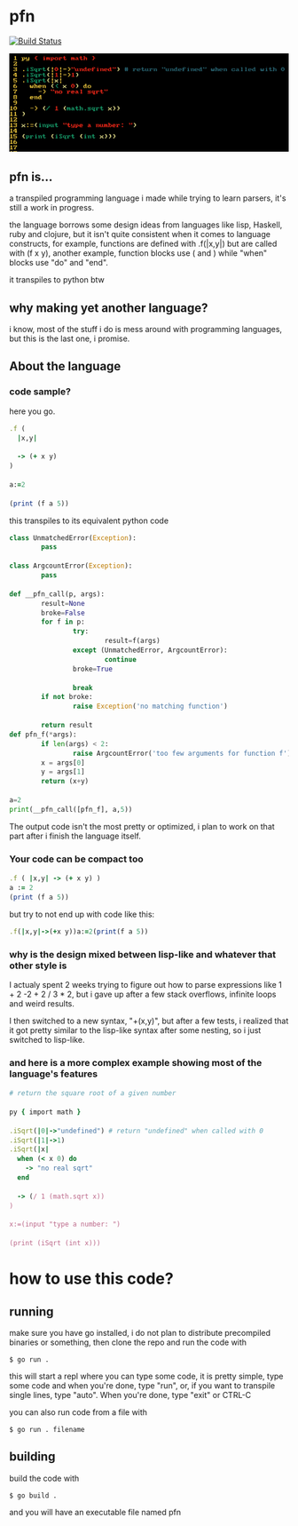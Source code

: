 # pfn

[![Build Status](https://travis-ci.com/TsukiGva2/pfn.svg?branch=main)](https://travis-ci.com/TsukiGva2/pfn)

![](https://github.com/TsukiGva2/pfn/blob/0de9ef050a549a4e79815b346e3b7d502811fb2c/img/code.png)

## pfn is...

a transpiled programming language i made while trying to learn parsers, it's still a work in progress.

the language borrows some design ideas from languages like lisp, Haskell, ruby and clojure, but it isn't quite consistent when it comes to language constructs,  for example, functions are defined with .f(|x,y|) but are called with (f x y), another example, function blocks use ( and ) while "when" blocks use "do" and "end".

it transpiles to python btw

## why making yet another language?

i know, most of the stuff i do is mess around with
programming languages, but this is the last one, i
promise.

## About the language

### code sample?

here you go.

```ruby
.f (
  |x,y|

  -> (+ x y)
)

a:=2

(print (f a 5))
```

this transpiles to its equivalent python code

```py
class UnmatchedError(Exception):
        pass

class ArgcountError(Exception):
        pass

def __pfn_call(p, args):
        result=None
        broke=False
        for f in p:
                try:
                        result=f(args)
                except (UnmatchedError, ArgcountError):
                        continue
                broke=True

                break
        if not broke:
                raise Exception('no matching function')

        return result
def pfn_f(*args):
        if len(args) < 2:
                raise ArgcountError('too few arguments for function f')
        x = args[0]
        y = args[1]
        return (x+y)

a=2
print(__pfn_call([pfn_f], a,5))
```

The output code isn't the most pretty or optimized, i plan to work on that part after i finish the language itself.

### Your code can be compact too

```ruby
.f ( |x,y| -> (+ x y) )
a := 2
(print (f a 5))
```

but try to not end up with code like this:

```ruby
.f(|x,y|->(+x y))a:=2(print(f a 5))
```

### why is the design mixed between lisp-like and whatever that other style is

I actualy spent 2 weeks trying to figure out how to parse expressions like 1 + 2 -2 + 2 / 3 * 2,
but i gave up after a few stack overflows, infinite loops and weird results.

I then switched to a new syntax, "+(x,y)", but after a few tests, i realized that it got pretty similar to the lisp-like syntax after some nesting, so i just switched to lisp-like.

### and here is a more complex example showing most of the language's features

```ruby
# return the square root of a given number

py { import math }

.iSqrt(|0|->"undefined") # return "undefined" when called with 0
.iSqrt(|1|->1)
.iSqrt(|x|
  when (< x 0) do
    -> "no real sqrt"
  end
  
  -> (/ 1 (math.sqrt x))
)

x:=(input "type a number: ")

(print (iSqrt (int x)))
```

# how to use this code?

## running

make sure you have go installed, i do not plan to distribute precompiled binaries or something,
then clone the repo and run the code with

    $ go run .
    
this will start a repl where you can type some code, it is pretty simple,
type some code and when you're done, type "run", or, if you want to transpile single lines,
type "auto". When you're done, type "exit" or CTRL-C

you can also run code from a file with

    $ go run . filename

## building

build the code with

    $ go build .

and you will have an executable file named pfn
